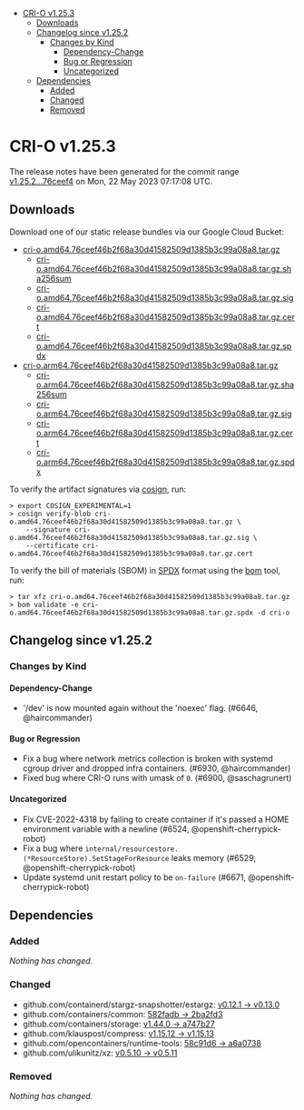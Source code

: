 - [CRI-O v1.25.3](#cri-o-v1253)
  - [Downloads](#downloads)
  - [Changelog since v1.25.2](#changelog-since-v1252)
    - [Changes by Kind](#changes-by-kind)
      - [Dependency-Change](#dependency-change)
      - [Bug or Regression](#bug-or-regression)
      - [Uncategorized](#uncategorized)
  - [Dependencies](#dependencies)
    - [Added](#added)
    - [Changed](#changed)
    - [Removed](#removed)

# CRI-O v1.25.3

The release notes have been generated for the commit range
[v1.25.2...76ceef4](https://github.com/cri-o/cri-o/compare/v1.25.2...76ceef46b2f68a30d41582509d1385b3c99a08a8) on Mon, 22 May 2023 07:17:08 UTC.

## Downloads

Download one of our static release bundles via our Google Cloud Bucket:

- [cri-o.amd64.76ceef46b2f68a30d41582509d1385b3c99a08a8.tar.gz](https://storage.googleapis.com/cri-o/artifacts/cri-o.amd64.76ceef46b2f68a30d41582509d1385b3c99a08a8.tar.gz)
  - [cri-o.amd64.76ceef46b2f68a30d41582509d1385b3c99a08a8.tar.gz.sha256sum](https://storage.googleapis.com/cri-o/artifacts/cri-o.amd64.76ceef46b2f68a30d41582509d1385b3c99a08a8.tar.gz.sha256sum)
  - [cri-o.amd64.76ceef46b2f68a30d41582509d1385b3c99a08a8.tar.gz.sig](https://storage.googleapis.com/cri-o/artifacts/cri-o.amd64.76ceef46b2f68a30d41582509d1385b3c99a08a8.tar.gz.sig)
  - [cri-o.amd64.76ceef46b2f68a30d41582509d1385b3c99a08a8.tar.gz.cert](https://storage.googleapis.com/cri-o/artifacts/cri-o.amd64.76ceef46b2f68a30d41582509d1385b3c99a08a8.tar.gz.cert)
  - [cri-o.amd64.76ceef46b2f68a30d41582509d1385b3c99a08a8.tar.gz.spdx](https://storage.googleapis.com/cri-o/artifacts/cri-o.amd64.76ceef46b2f68a30d41582509d1385b3c99a08a8.tar.gz.spdx)
- [cri-o.arm64.76ceef46b2f68a30d41582509d1385b3c99a08a8.tar.gz](https://storage.googleapis.com/cri-o/artifacts/cri-o.arm64.76ceef46b2f68a30d41582509d1385b3c99a08a8.tar.gz)
  - [cri-o.arm64.76ceef46b2f68a30d41582509d1385b3c99a08a8.tar.gz.sha256sum](https://storage.googleapis.com/cri-o/artifacts/cri-o.arm64.76ceef46b2f68a30d41582509d1385b3c99a08a8.tar.gz.sha256sum)
  - [cri-o.arm64.76ceef46b2f68a30d41582509d1385b3c99a08a8.tar.gz.sig](https://storage.googleapis.com/cri-o/artifacts/cri-o.arm64.76ceef46b2f68a30d41582509d1385b3c99a08a8.tar.gz.sig)
  - [cri-o.arm64.76ceef46b2f68a30d41582509d1385b3c99a08a8.tar.gz.cert](https://storage.googleapis.com/cri-o/artifacts/cri-o.arm64.76ceef46b2f68a30d41582509d1385b3c99a08a8.tar.gz.cert)
  - [cri-o.arm64.76ceef46b2f68a30d41582509d1385b3c99a08a8.tar.gz.spdx](https://storage.googleapis.com/cri-o/artifacts/cri-o.arm64.76ceef46b2f68a30d41582509d1385b3c99a08a8.tar.gz.spdx)

To verify the artifact signatures via [cosign](https://github.com/sigstore/cosign), run:

```console
> export COSIGN_EXPERIMENTAL=1
> cosign verify-blob cri-o.amd64.76ceef46b2f68a30d41582509d1385b3c99a08a8.tar.gz \
    --signature cri-o.amd64.76ceef46b2f68a30d41582509d1385b3c99a08a8.tar.gz.sig \
    --certificate cri-o.amd64.76ceef46b2f68a30d41582509d1385b3c99a08a8.tar.gz.cert
```

To verify the bill of materials (SBOM) in [SPDX](https://spdx.org) format using the [bom](https://sigs.k8s.io/bom) tool, run:

```console
> tar xfz cri-o.amd64.76ceef46b2f68a30d41582509d1385b3c99a08a8.tar.gz
> bom validate -e cri-o.amd64.76ceef46b2f68a30d41582509d1385b3c99a08a8.tar.gz.spdx -d cri-o
```

## Changelog since v1.25.2

### Changes by Kind

#### Dependency-Change
 - '/dev' is now mounted again without the 'noexec' flag. (#6646, @haircommander)

#### Bug or Regression
 - Fix a bug where network metrics collection is broken with systemd cgroup driver and dropped infra containers. (#6930, @haircommander)
 - Fixed bug where CRI-O runs with umask of `0`. (#6900, @saschagrunert)

#### Uncategorized
 - Fix CVE-2022-4318 by failing to create container if it's passed a HOME environment variable with a newline (#6524, @openshift-cherrypick-robot)
 - Fix a bug where `internal/resourcestore.(*ResourceStore).SetStageForResource` leaks memory (#6529, @openshift-cherrypick-robot)
 - Update systemd unit restart policy to be `on-failure` (#6671, @openshift-cherrypick-robot)

## Dependencies

### Added
_Nothing has changed._

### Changed
- github.com/containerd/stargz-snapshotter/estargz: [v0.12.1 → v0.13.0](https://github.com/containerd/stargz-snapshotter/estargz/compare/v0.12.1...v0.13.0)
- github.com/containers/common: [582fadb → 2ba2fd3](https://github.com/containers/common/compare/582fadb...2ba2fd3)
- github.com/containers/storage: [v1.44.0 → a747b27](https://github.com/containers/storage/compare/v1.44.0...a747b27)
- github.com/klauspost/compress: [v1.15.12 → v1.15.13](https://github.com/klauspost/compress/compare/v1.15.12...v1.15.13)
- github.com/opencontainers/runtime-tools: [58c91d6 → a6a0738](https://github.com/opencontainers/runtime-tools/compare/58c91d6...a6a0738)
- github.com/ulikunitz/xz: [v0.5.10 → v0.5.11](https://github.com/ulikunitz/xz/compare/v0.5.10...v0.5.11)

### Removed
_Nothing has changed._
